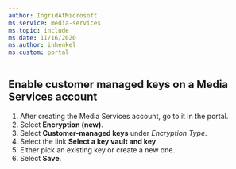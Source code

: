 ```yaml
---
author: IngridAtMicrosoft
ms.service: media-services 
ms.topic: include
ms.date: 11/16/2020
ms.author: inhenkel
ms.custom: portal
---
```


<!--Enable customer managed keys on a Media Services account-->

## Enable customer managed keys on a Media Services account

1. After creating the Media Services account, go to it in the portal.
1. Select  **Encryption (new)**.
1. Select **Customer-managed keys** under *Encryption Type*.
1. Select the link **Select a key vault and key**
1. Either pick an existing key or create a new one.
1. Select **Save**.
